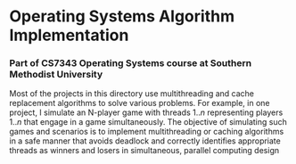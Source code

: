 # Operating Systems Algorithm Implementation
### Part of CS7343 Operating Systems course at Southern Methodist University

Most of the projects in this directory use multithreading and cache replacement algorithms to solve various problems. For example, in one project, I simulate an N-player game with threads $1..n$ representing players $1..n$ that engage in a game simultaneously. The objective of simulating such games and scenarios is to implement multithreading or caching algorithms in a safe manner that avoids deadlock and correctly identifies appropriate threads as winners and losers in simultaneous, parallel computing design